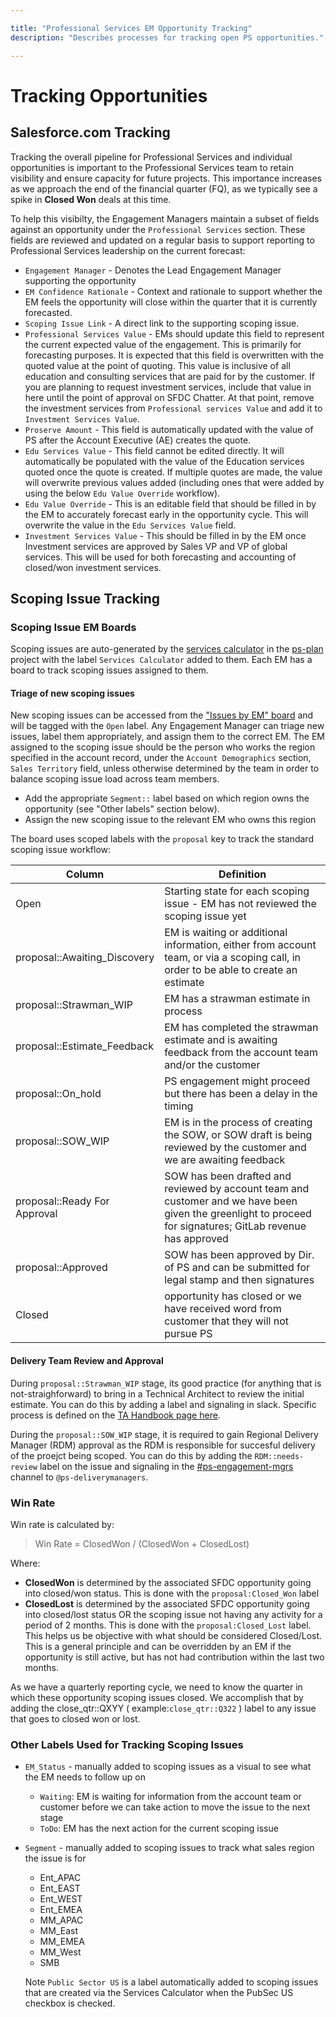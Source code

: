 ```yaml
---

title: "Professional Services EM Opportunity Tracking"
description: "Describes processes for tracking open PS opportunities."

---
```


# Tracking Opportunities

## Salesforce.com Tracking

Tracking the overall pipeline for Professional Services and individual opportunities is important to the Professional Services team to retain visibility and ensure capacity for future projects.
This importance increases as we approach the end of the financial quarter (FQ), as we typically see a spike in **Closed Won** deals at this time.

To help this visibilty, the Engagement Managers maintain a subset of fields against an opportunity under the `Professional Services` section. These fields are reviewed and updated on a regular basis to support reporting to Professional Services leadership on the current forecast:

- `Engagement Manager` - Denotes the Lead Engagement Manager supporting the opportunity
- `EM Confidence Rationale` - Context and rationale to support whether the EM feels the opportunity will close within the quarter that it is currently forecasted.
- `Scoping Issue Link` - A direct link to the supporting scoping issue.
- `Professional Services Value` - EMs should update this field to represent the current expected value of the engagement. This is primarily for forecasting purposes. It is expected that this field is overwritten with the quoted value at the point of quoting. This value is inclusive of all education and consulting   services that are paid for by the customer. If you are planning to request investment services, include that value in here until the point of approval on SFDC Chatter. At that point, remove the investment services from `Professional services Value` and add it to `Investment Services Value`.
- `Proserve Amount` - This field is automatically updated with the value of PS after the Account Executive (AE) creates the quote.
- `Edu Services Value` - This field cannot be edited directly. It will automatically be populated with the value of the Education services quoted once the quote is created. If multiple quotes are made, the value will overwrite previous values added (including ones that were added by using the below `Edu Value Override` workflow).
- `Edu Value Override` - This is an editable field that should be filled in by the EM to accurately forecast early in the opportunity cycle. This will overwrite the value in the `Edu Services Value` field.
- `Investment Services Value` - This should be filled in by the EM once Investment services are approved by Sales VP and VP of global services. This will be used for both forecasting and accounting of closed/won investment services.

## Scoping Issue Tracking

### Scoping Issue EM Boards

Scoping issues are auto-generated by the [services calculator](https://services-calculator.gitlab.io/) in the [ps-plan](https://gitlab.com/gitlab-com/customer-success/professional-services-group/ww-consulting/ps-plan) project with the label `Services Calculator` added to them.   Each EM has a board to track scoping issues assigned to them.

#### Triage of new scoping issues

New scoping issues can be accessed from the ["Issues by EM" board](https://gitlab.com/gitlab-com/customer-success/professional-services-group/ww-consulting/ps-plan/-/boards/2712579?label_name[]=Services%20Calculator) and will be tagged with the `Open` label. Any Engagement Manager can triage new issues, label them appropriately, and assign them to the correct EM.  The EM assigned to the scoping issue should be the person who works the region specified in the account record, under the `Account Demographics` section, `Sales Territory` field, unless otherwise determined by the team in order to balance scoping issue load across team members.

- Add the appropriate `Segment::` label based on which region owns the opportunity (see "Other labels" section below).
- Assign the new scoping issue to the relevant EM who owns this region

The board uses scoped labels with the `proposal` key to track the standard scoping issue workflow:


| Column | Definition |
| --- | --- |
| Open | Starting state for each scoping issue - EM has not reviewed the scoping issue yet |
| proposal::Awaiting_Discovery |  EM is waiting or additional information, either from account team, or via a scoping call, in order to be able to create an estimate |
| proposal::Strawman_WIP | EM has a strawman estimate in process |
| proposal::Estimate_Feedback | EM has completed the strawman estimate and is awaiting feedback from the account team and/or the customer |
| proposal::On_hold | PS engagement might proceed but there has been a delay in the timing |
| proposal::SOW_WIP | EM is in the process of creating the SOW, or SOW draft is being reviewed by the customer and we are awaiting feedback |
| proposal::Ready For Approval | SOW has been drafted and reviewed by account team and customer and we have been given the greenlight to proceed for signatures; GitLab revenue has approved |
| proposal::Approved | SOW has been approved by Dir. of PS and can be submitted for legal stamp and then signatures |
| Closed | opportunity has closed or we have received word from customer that they will not pursue PS |

#### Delivery Team Review and Approval

During `proposal::Strawman_WIP` stage, its good practice (for anything that is not-straighforward) to bring in a Technical Architect to review the initial estimate. You can do this by adding a label and signaling in slack. Specific process is defined on the [TA Handbook page here](/handbook/customer-success/professional-services-engineering/technical-architect/#engage-with-an-architect).

During the `proposal::SOW_WIP` stage, it is required to gain Regional Delivery Manager (RDM) approval as the RDM is responsible for succesful delivery of the proejct being scoped. You can do this by adding the `RDM::needs-review` label on the issue and signaling in the [#ps-engagement-mgrs](https://gitlab.slack.com/archives/C021J8Z88AJ) channel to `@ps-deliverymanagers`.

### Win Rate

Win rate is calculated by:
> Win Rate =  ClosedWon / (ClosedWon + ClosedLost)

Where:
- **ClosedWon** is determined by the associated SFDC opportunity going into closed/won status. This is done with the `proposal:Closed_Won` label
- **ClosedLost** is determined by the associated SFDC opportunity going into closed/lost status OR the scoping issue not having any activity for a period of 2 months. This is done with the `proposal:Closed_Lost` label. This helps us be objective with what should be considered Closed/Lost. This is a general principle and can be overridden by an EM if the opportunity is still active, but has not had contribution within the last two months.

As we have a quarterly reporting cycle, we need to know the quarter in which these opportunity scoping issues closed. We accomplish that by adding the close_qtr::QXYY ( example:`close_qtr::Q322` ) label to any issue that goes to closed won or lost.


### Other Labels Used for Tracking Scoping Issues

- `EM_Status` - manually added to scoping issues as a visual to see what the EM needs to follow up on
   - `Waiting`: EM is waiting for information from the account team or customer before we can take action to move the issue to the next stage
   - `ToDo`: EM has the next action for the current scoping issue
- `Segment` - manually added to scoping issues to track what sales region the issue is for
  - Ent_APAC
  - Ent_EAST
  - Ent_WEST
  - Ent_EMEA
  - MM_APAC
  - MM_East
  - MM_EMEA
  - MM_West
  - SMB

  Note `Public Sector US` is a label automatically added to scoping issues that are created via the Services Calculator when the PubSec US checkbox is checked.
